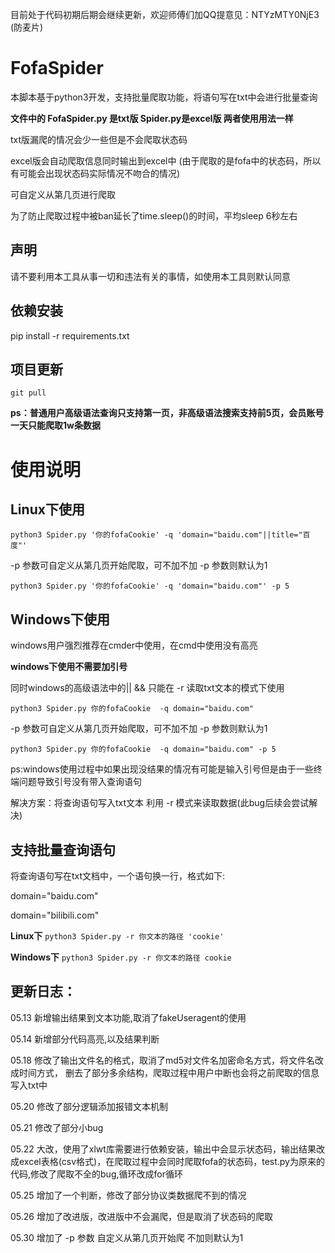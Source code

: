目前处于代码初期后期会继续更新，欢迎师傅们加QQ提意见：NTYzMTY0NjE3 (防麦片)

# FofaSpider

本脚本基于python3开发，支持批量爬取功能，将语句写在txt中会进行批量查询

**文件中的 FofaSpider.py 是txt版 Spider.py是excel版 两者使用用法一样**

txt版漏爬的情况会少一些但是不会爬取状态码

excel版会自动爬取信息同时输出到excel中 (由于爬取的是fofa中的状态码，所以有可能会出现状态码实际情况不吻合的情况)

可自定义从第几页进行爬取

为了防止爬取过程中被ban延长了time.sleep()的时间，平均sleep 6秒左右

## 声明

请不要利用本工具从事一切和违法有关的事情，如使用本工具则默认同意

## 依赖安装

pip install -r requirements.txt

## 项目更新

`git pull`

**ps：普通用户高级语法查询只支持第一页，非高级语法搜索支持前5页，会员账号一天只能爬取1w条数据**

# 使用说明

## Linux下使用

`python3 Spider.py '你的fofaCookie' -q 'domain="baidu.com"||title="百度"' `

-p 参数可自定义从第几页开始爬取，可不加不加 -p 参数则默认为1

`python3 Spider.py '你的fofaCookie' -q 'domain="baidu.com"' -p 5`

## Windows下使用

windows用户强烈推荐在cmder中使用，在cmd中使用没有高亮

**windows下使用不需要加引号**

同时windows的高级语法中的|| && 只能在 -r 读取txt文本的模式下使用

`python3 Spider.py 你的fofaCookie  -q domain="baidu.com" `

-p 参数可自定义从第几页开始爬取，可不加不加 -p 参数则默认为1

`python3 Spider.py 你的fofaCookie  -q domain="baidu.com" -p 5`

ps:windows使用过程中如果出现没结果的情况有可能是输入引号但是由于一些终端问题导致引号没有带入查询语句

解决方案：将查询语句写入txt文本 利用 -r 模式来读取数据(此bug后续会尝试解决)

## 支持批量查询语句
将查询语句写在txt文档中，一个语句换一行，格式如下:

domain="baidu.com"

domain="bilibili.com"

**Linux下**
`python3 Spider.py -r 你文本的路径 'cookie'`

**Windows下**
`python3 Spider.py -r 你文本的路径 cookie`

## 更新日志：
05.13 新增输出结果到文本功能,取消了fakeUseragent的使用

05.14 新增部分代码高亮,以及结果判断

05.18 修改了输出文件名的格式，取消了md5对文件名加密命名方式，将文件名改成时间方式，
      删去了部分多余结构，爬取过程中用户中断也会将之前爬取的信息写入txt中
      
05.20 修改了部分逻辑添加报错文本机制

05.21 修改了部分小bug

05.22 大改，使用了xlwt库需要进行依赖安装，输出中会显示状态码，输出结果改成excel表格(csv格式)，在爬取过程中会同时爬取fofa的状态码，test.py为原来的代码,修改了爬取不全的bug,循环改成for循环

05.25 增加了一个判断，修改了部分协议类数据爬不到的情况

05.26 增加了改进版，改进版中不会漏爬，但是取消了状态码的爬取

05.30 增加了 -p 参数 自定义从第几页开始爬 不加则默认为1

